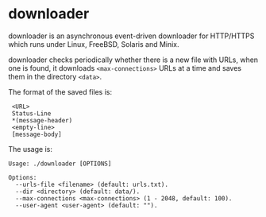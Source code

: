 downloader
==========

downloader is an asynchronous event-driven downloader for HTTP/HTTPS which runs under Linux, FreeBSD, Solaris and Minix.

downloader checks periodically whether there is a new file with URLs, when one is found, it downloads `<max-connections>` URLs at a time and saves them in the directory `<data>`.

The format of the saved files is:

```
 <URL>
 Status-Line
 *(message-header)
 <empty-line>
 [message-body]
```


The usage is:

```
Usage: ./downloader [OPTIONS]

Options:
  --urls-file <filename> (default: urls.txt).
  --dir <directory> (default: data/).
  --max-connections <max-connections> (1 - 2048, default: 100).
  --user-agent <user-agent> (default: "").
```
